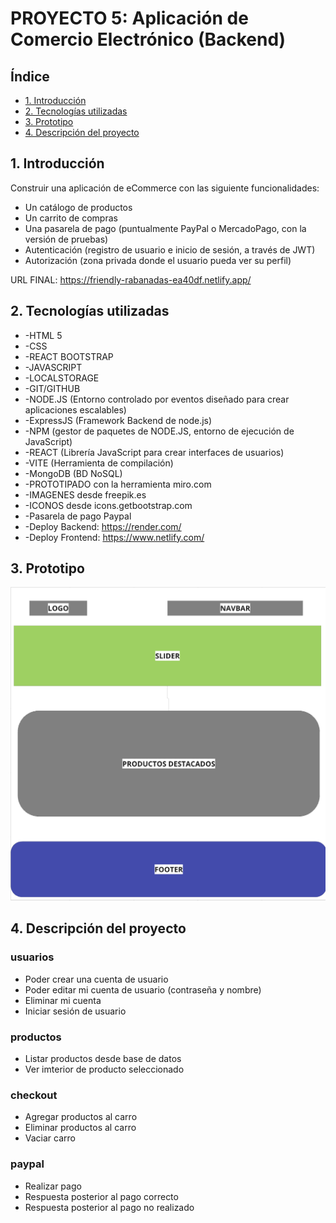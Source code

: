 # PROYECTO 5: Aplicación de Comercio Electrónico (Backend)


## Índice
* [1. Introducción](#1-introducción)
* [2. Tecnologías utilizadas](#2-tecnologías-utilizadas)
* [3. Prototipo](#3-prototipo)
* [4. Descripción del proyecto](#4-descripción-del-proyecto)


## 1. Introducción
Construir una aplicación de eCommerce con las siguiente funcionalidades:
* Un catálogo de productos
* Un carrito de compras
* Una pasarela de pago (puntualmente PayPal o MercadoPago, con la versión de pruebas)
* Autenticación (registro de usuario e inicio de sesión, a través de JWT)
* Autorización (zona privada donde el usuario pueda ver su perfil)

URL FINAL: https://friendly-rabanadas-ea40df.netlify.app/

## 2. Tecnologías utilizadas
* -HTML 5
* -CSS
* -REACT BOOTSTRAP
* -JAVASCRIPT
* -LOCALSTORAGE
* -GIT/GITHUB
* -NODE.JS (Entorno controlado por eventos diseñado para crear aplicaciones escalables)
* -ExpressJS (Framework Backend de node.js)
* -NPM (gestor de paquetes de NODE.JS, entorno de ejecución de JavaScript)
* -REACT (Librería JavaScript para crear interfaces de usuarios)
* -VITE (Herramienta de compilación)
* -MongoDB (BD NoSQL)
* -PROTOTIPADO con la herramienta miro.com
* -IMAGENES desde freepik.es
* -ICONOS desde icons.getbootstrap.com
* -Pasarela de pago Paypal
* -Deploy Backend: https://render.com/
* -Deploy Frontend: https://www.netlify.com/


## 3. Prototipo
![Prototipo](/public/prototipo.png)


## 4. Descripción del proyecto
### usuarios
* Poder crear una cuenta de usuario
* Poder editar mi cuenta de usuario (contraseña y nombre)
* Eliminar mi cuenta
* Iniciar sesión de usuario
### productos
* Listar productos desde base de datos
* Ver imterior de producto seleccionado
### checkout
* Agregar productos al carro
* Eliminar productos al carro
* Vaciar carro
### paypal
* Realizar pago
* Respuesta posterior al pago correcto
* Respuesta posterior al pago no realizado